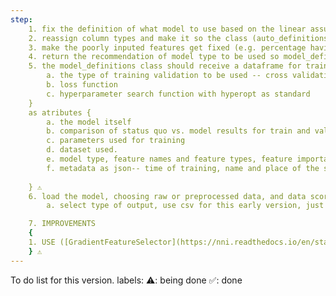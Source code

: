 ```yaml
---
step: 
    1. fix the definition of what model to use based on the linear assumptions. ⚠️
    2. reassign column types and make it so the class (auto_definitions/ModelDataProfiler) makes the type assignments by itself -- no passing it as input. ⚠️
    3. make the poorly inputed features get fixed (e.g. percentage having the % within the feature values) ⚠️
    4. return the recommendation of model type to be used so model_definitions can use it to train a set of candidates. ⚠️
    5. the model_definitions class should receive a dataframe for training. as a parameters {
        a. the type of training validation to be used -- cross validation, etc.
        b. loss function
        c. hyperparameter search function with hyperopt as standard
    }
    as atributes {
        a. the model itself
        b. comparison of status quo vs. model results for train and validation sets.
        c. parameters used for training
        d. dataset used.
        e. model type, feature names and feature types, feature importance.
        f. metadata as json-- time of training, name and place of the source file used for training, number of observations for training, validation, date of training.
    
    } ⚠️
    6. load the model, choosing raw or preprocessed data, and data scorer.
        a. select type of output, use csv for this early version, just as a means to uploading to kaggle. ⚠️

    7. IMPROVEMENTS
    {
    1. USE ([GradientFeatureSelector](https://nni.readthedocs.io/en/stable/feature_engineering/gradient_feature_selector.html)) for feature selection instead of whatever we are doing currently. seems very promissing ⚠️⚠️⚠️⚠️⚠️ Tried this for a while. The tensor transformations and type mismatchs -- present in this version -- kept me from moving forward. I am adding a patch version for the tensors assignments, but there's still the issue of loss being defined as NaN. I will work on this feature later. Let's focus now in the order in which things are listed here. Starting from the improvement instead of the current features was not a good call. Get this working, then make another version. Classic Me, though. ⚠️⚠️⚠️⚠️⚠️
    } ⚠️
---
```

To do list for this version.
labels: 
    ⚠️: being done
    ✅: done